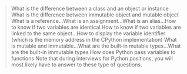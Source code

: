 > What is the difference between a class and an object or instance
> What is the difference between immutable object and mutable object
> What is a reference...What is an assignment...What is an alias...How to know if two variables are identical
> How to know if two variables are linked to the same object...How to display the variable identifier (which is the memory address in the CPython implementation)
> What is mutable and immutable...What are the built-in mutable types...What are the built-in immutable types How does Python pass variables to functions
> Note that during interviews for Python positions, you will most likely have to answer to these type of questions.
